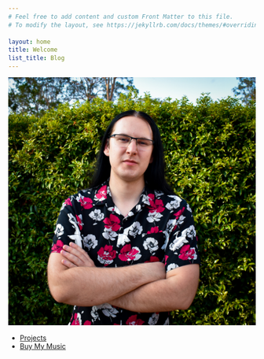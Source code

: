 ```yaml
---
# Feel free to add content and custom Front Matter to this file.
# To modify the layout, see https://jekyllrb.com/docs/themes/#overriding-theme-defaults

layout: home
title: Welcome
list_title: Blog
---
```


<img src="/assets/me.jpg" title="Hello!" alt="Nathan McCallum" class="home-image">

- [Projects](/projects)
- [Buy My Music](http://1vasari.bandcamp.com)
